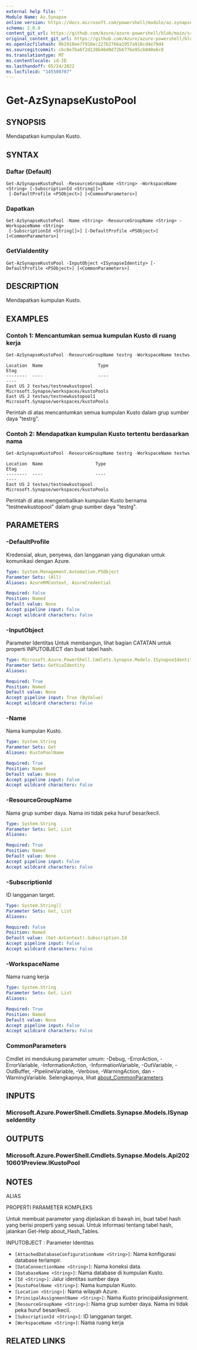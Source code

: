 ```yaml
---
external help file: ''
Module Name: Az.Synapse
online version: https://docs.microsoft.com/powershell/module/az.synapse/get-azsynapsekustopool
schema: 2.0.0
content_git_url: https://github.com/Azure/azure-powershell/blob/main/src/Synapse/Synapse/help/Get-AzSynapseKustoPool.md
original_content_git_url: https://github.com/Azure/azure-powershell/blob/main/src/Synapse/Synapse/help/Get-AzSynapseKustoPool.md
ms.openlocfilehash: 0b2910ee7f910ec227b2766a1957a918cd4e79d4
ms.sourcegitcommit: cbc0e7ba6f2d138b46d0d72b6776e95cb040e6c8
ms.translationtype: MT
ms.contentlocale: id-ID
ms.lasthandoff: 05/24/2022
ms.locfileid: "145508707"
---
```

# Get-AzSynapseKustoPool

## SYNOPSIS
Mendapatkan kumpulan Kusto.

## SYNTAX

### Daftar (Default)
```
Get-AzSynapseKustoPool -ResourceGroupName <String> -WorkspaceName <String> [-SubscriptionId <String[]>]
 [-DefaultProfile <PSObject>] [<CommonParameters>]
```

### Dapatkan
```
Get-AzSynapseKustoPool -Name <String> -ResourceGroupName <String> -WorkspaceName <String>
 [-SubscriptionId <String[]>] [-DefaultProfile <PSObject>] [<CommonParameters>]
```

### GetViaIdentity
```
Get-AzSynapseKustoPool -InputObject <ISynapseIdentity> [-DefaultProfile <PSObject>] [<CommonParameters>]
```

## DESCRIPTION
Mendapatkan kumpulan Kusto.

## EXAMPLES

### Contoh 1: Mencantumkan semua kumpulan Kusto di ruang kerja
```powershell
Get-AzSynapseKustoPool -ResourceGroupName testrg -WorkspaceName testws
```

```output
Location  Name                     Type                                    Etag
--------  ----                     ----                                    ----
East US 2 testws/testnewkustopool  Microsoft.Synapse/workspaces/kustoPools 
East US 2 testws/testnewkustopool1 Microsoft.Synapse/workspaces/kustoPools
```

Perintah di atas mencantumkan semua kumpulan Kusto dalam grup sumber daya "testrg".

### Contoh 2: Mendapatkan kumpulan Kusto tertentu berdasarkan nama
```powershell
Get-AzSynapseKustoPool -ResourceGroupName testrg -WorkspaceName testws -Name testnewkustopool
```

```output
Location  Name                    Type                                    Etag
--------  ----                    ----                                    ----
East US 2 testws/testnewkustopool Microsoft.Synapse/workspaces/kustoPools 
```

Perintah di atas mengembalikan kumpulan Kusto bernama "testnewkustopool" dalam grup sumber daya "testrg".

## PARAMETERS

### -DefaultProfile
Kredensial, akun, penyewa, dan langganan yang digunakan untuk komunikasi dengan Azure.

```yaml
Type: System.Management.Automation.PSObject
Parameter Sets: (All)
Aliases: AzureRMContext, AzureCredential

Required: False
Position: Named
Default value: None
Accept pipeline input: False
Accept wildcard characters: False
```

### -InputObject
Parameter Identitas Untuk membangun, lihat bagian CATATAN untuk properti INPUTOBJECT dan buat tabel hash.

```yaml
Type: Microsoft.Azure.PowerShell.Cmdlets.Synapse.Models.ISynapseIdentity
Parameter Sets: GetViaIdentity
Aliases:

Required: True
Position: Named
Default value: None
Accept pipeline input: True (ByValue)
Accept wildcard characters: False
```

### -Name
Nama kumpulan Kusto.

```yaml
Type: System.String
Parameter Sets: Get
Aliases: KustoPoolName

Required: True
Position: Named
Default value: None
Accept pipeline input: False
Accept wildcard characters: False
```

### -ResourceGroupName
Nama grup sumber daya.
Nama ini tidak peka huruf besar/kecil.

```yaml
Type: System.String
Parameter Sets: Get, List
Aliases:

Required: True
Position: Named
Default value: None
Accept pipeline input: False
Accept wildcard characters: False
```

### -SubscriptionId
ID langganan target.

```yaml
Type: System.String[]
Parameter Sets: Get, List
Aliases:

Required: False
Position: Named
Default value: (Get-AzContext).Subscription.Id
Accept pipeline input: False
Accept wildcard characters: False
```

### -WorkspaceName
Nama ruang kerja

```yaml
Type: System.String
Parameter Sets: Get, List
Aliases:

Required: True
Position: Named
Default value: None
Accept pipeline input: False
Accept wildcard characters: False
```

### CommonParameters
Cmdlet ini mendukung parameter umum: -Debug, -ErrorAction, -ErrorVariable, -InformationAction, -InformationVariable, -OutVariable, -OutBuffer, -PipelineVariable, -Verbose, -WarningAction, dan -WarningVariable. Selengkapnya, lihat [about_CommonParameters](http://go.microsoft.com/fwlink/?LinkID=113216)

## INPUTS

### Microsoft.Azure.PowerShell.Cmdlets.Synapse.Models.ISynapseIdentity

## OUTPUTS

### Microsoft.Azure.PowerShell.Cmdlets.Synapse.Models.Api20210601Preview.IKustoPool

## NOTES

ALIAS

PROPERTI PARAMETER KOMPLEKS

Untuk membuat parameter yang dijelaskan di bawah ini, buat tabel hash yang berisi properti yang sesuai. Untuk informasi tentang tabel hash, jalankan Get-Help about_Hash_Tables.


INPUTOBJECT <ISynapseIdentity>: Parameter Identitas
  - `[AttachedDatabaseConfigurationName <String>]`: Nama konfigurasi database terlampir.
  - `[DataConnectionName <String>]`: Nama koneksi data.
  - `[DatabaseName <String>]`: Nama database di kumpulan Kusto.
  - `[Id <String>]`: Jalur identitas sumber daya
  - `[KustoPoolName <String>]`: Nama kumpulan Kusto.
  - `[Location <String>]`: Nama wilayah Azure.
  - `[PrincipalAssignmentName <String>]`: Nama Kusto principalAssignment.
  - `[ResourceGroupName <String>]`: Nama grup sumber daya. Nama ini tidak peka huruf besar/kecil.
  - `[SubscriptionId <String>]`: ID langganan target.
  - `[WorkspaceName <String>]`: Nama ruang kerja

## RELATED LINKS

